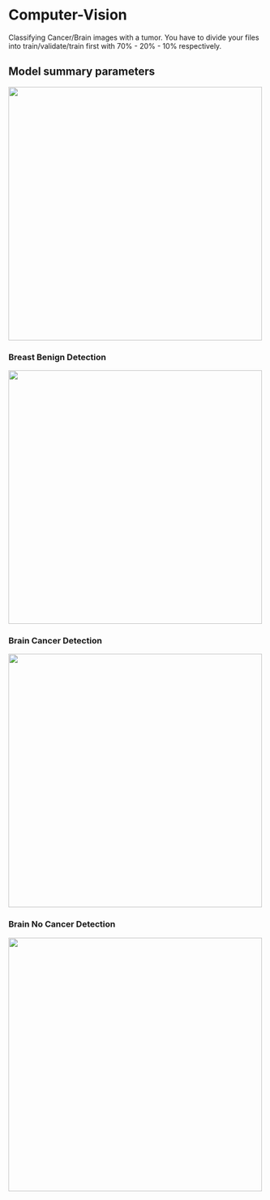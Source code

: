 # Computer-Vision


Classifying Cancer/Brain images with a tumor. You have to divide your files into train/validate/train first with 70% - 20% - 10% respectively. 

## Model summary parameters
 <p>
    <img src="https://github.com/user-attachments/assets/ca4b38cb-9f84-4265-8806-ead753902116"  width="500"/>
  </p>

### Breast Benign Detection
 <p>
    <img src="https://github.com/user-attachments/assets/d2f3b806-6e1e-4558-9622-f0ad94ba763f"  width="500"/>
  </p>


### Brain Cancer Detection
 <p>
    <img src="https://github.com/user-attachments/assets/879bea75-37e0-48e1-bfa2-3ab7e05203b4"  width="500"/>
  </p>
  
### Brain No Cancer Detection
 <p>
    <img src="https://github.com/user-attachments/assets/7d475e97-beb6-45af-93e6-8844e6d918d5"  width="500"/>
  </p>


